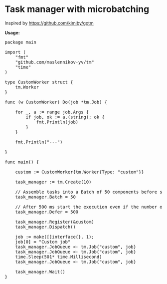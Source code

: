 <h1>Task manager with microbatching</h1>

Inspired by https://github.com/kimiby/gotm

<strong>Usage:</strong>
<pre>
package main

import (
	"fmt"
	"github.com/maslennikov-yv/tm"
	"time"
)

type CustomWorker struct {
	tm.Worker
}

func (w CustomWorker) Do(job *tm.Job) {

	for _, a := range job.Args {
		if job, ok := a.(string); ok {
			fmt.Println(job)
		}
	}

	fmt.Println("---")

}

func main() {

	custom := CustomWorker{tm.Worker{Type: "custom"}}

	task_manager := tm.Create(10)
	
	// Assemble tasks into a Batch of 50 components before starting execution
	task_manager.Batch = 50

	// After 500 ms start the execution even if the number of tasks did not reach 50
	task_manager.Defer = 500
	
	task_manager.Register(&custom)
	task_manager.Dispatch()

	job := make([]interface{}, 1);
	job[0] = "Custom job"
	task_manager.JobQueue <- tm.Job{"custom", job}
	task_manager.JobQueue <- tm.Job{"custom", job}
	time.Sleep(501* time.Millisecond)
	task_manager.JobQueue <- tm.Job{"custom", job}

	task_manager.Wait()
}

</pre>
